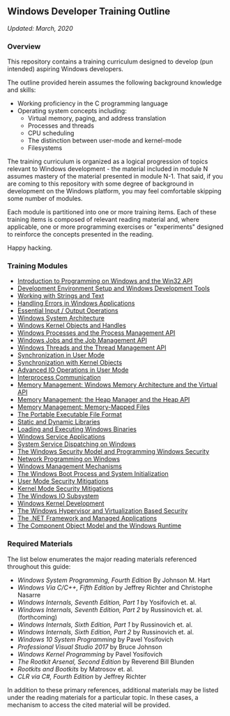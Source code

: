 ## Windows Developer Training Outline

_Updated: March, 2020_

### Overview

This repository contains a training curriculum designed to develop (pun intended) aspiring Windows developers.

The outline provided herein assumes the following background knowledge and skills:
- Working proficiency in the C programming language
- Operating system concepts including:
    - Virtual memory, paging, and address translation
    - Processes and threads
    - CPU scheduling
    - The distinction between user-mode and kernel-mode
    - Filesystems

The training curriculum is organized as a logical progression of topics relevant to Windows development - the material included in module N assumes mastery of the material presented in module N-1. That said, if you are coming to this repository with some degree of background in development on the Windows platform, you may feel comfortable skipping some number of modules. 

Each module is partitioned into one or more training items. Each of these training items is composed of relevant reading material and, where applicable, one or more programming exercises or "experiments" designed to reinforce the concepts presented in the reading.

Happy hacking.

### Training Modules

- [Introduction to Programming on Windows and the Win32 API](./introduction)
- [Development Environment Setup and Windows Development Tools](./development-environment)
- [Working with Strings and Text](./strings-and-text)
- [Handling Errors in Windows Applications](./error-handling)
- [Essential Input / Output Operations](./user-io)
- [Windows System Architecture](./system-architecture)
- [Windows Kernel Objects and Handles](./objects-and-handles)
- [Windows Processes and the Process Management API](./processes)
- [Windows Jobs and the Job Management API](./jobs)
- [Windows Threads and the Thread Management API](./threads)
- [Synchronization in User Mode](./user-synchronization)
- [Synchronization with Kernel Objects](./kernel-synchronization)
- [Advanced IO Operations in User Mode](./advanced-io)
- [Interprocess Communication](./interprocess-communication)
- [Memory Management: Windows Memory Architecture and the Virtual API](./memory-heap)
- [Memory Management: the Heap Manager and the Heap API](./memory-heap)
- [Memory Management: Memory-Mapped Files](./memory-mapped-files)
- [The Portable Executable File Format](./pe-format)
- [Static and Dynamic Libraries](./libraries)
- [Loading and Executing Windows Binaries](./loading-and-execution)
- [Windows Service Applications](./services)
- [System Service Dispatching on Windows](./system-service-dispatching)
- [The Windows Security Model and Programming Windows Security](./security-model)
- [Network Programming on Windows](./networking)
- [Windows Management Mechanisms](./management-mechanisms)
- [The Windows Boot Process and System Initialization](./boot-process)
- [User Mode Security Mitigations](./user-security-mitigations)
- [Kernel Mode Security Mitigations](./kernel-security-mitigations)
- [The Windows IO Subsystem](./io-subsystem)
- [Windows Kernel Development](./kernel-development)
- [The Windows Hypervisor and Virtualization Based Security](./virtualization)
- [The .NET Framework and Managed Applications](./dotnet)
- [The Component Object Model and the Windows Runtime](./windows-runtime)

### Required Materials

The list below enumerates the major reading materials referenced throughout this guide:

- _Windows System Programming, Fourth Edition_ By Johnson M. Hart
- _Windows Via C/C++, Fifth Edition_ by Jeffrey Richter and Christophe Nasarre
- _Windows Internals, Seventh Edition, Part 1_ by Yosifovich et. al.
- _Windows Internals, Seventh Edition, Part 2_ by Russinovich et. al. (forthcoming)
- _Windows Internals, Sixth Edition, Part 1_ by Russinovich et. al.
- _Windows Internals, Sixth Edition, Part 2_ by Russinovich et. al.
- _Windows 10 System Programming_ by Pavel Yosifovich
- _Professional Visual Studio 2017_ by Bruce Johnson
- _Windows Kernel Programming_ by Pavel Yosifovich
- _The Rootkit Arsenal, Second Edition_ by Reverend Bill Blunden
- _Rootkits and Bootkits_ by Matrosov et. al.
- _CLR via C#, Fourth Edition_ by Jeffrey Richter

In addition to these primary references, additional materials may be listed under the reading materials for a particular topic. In these cases, a mechanism to access the cited material will be provided.
